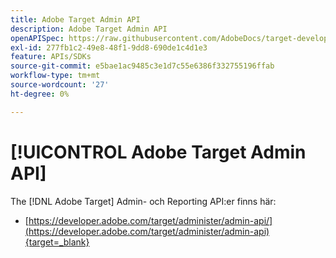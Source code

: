 ```yaml
---
title: Adobe Target Admin API
description: Adobe Target Admin API
openAPISpec: https://raw.githubusercontent.com/AdobeDocs/target-developers/main/src/admin-api.json
exl-id: 277fb1c2-49e8-48f1-9dd8-690de1c4d1e3
feature: APIs/SDKs
source-git-commit: e5bae1ac9485c3e1d7c55e6386f332755196ffab
workflow-type: tm+mt
source-wordcount: '27'
ht-degree: 0%

---
```


# [!UICONTROL Adobe Target Admin API]

The [!DNL Adobe Target] Admin- och Reporting API:er finns här:

* [https://developer.adobe.com/target/administer/admin-api/](https://developer.adobe.com/target/administer/admin-api){target=_blank}
